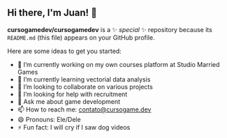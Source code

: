 ## Hi there, I'm Juan! 👋

**cursogamedev/cursogamedev** is a ✨ _special_ ✨ repository because its `README.md` (this file) appears on your GitHub profile.

Here are some ideas to get you started:

- 🔭 I’m currently working on my own courses platform at Studio Married Games
- 🌱 I’m currently learning vectorial data analysis
- 👯 I’m looking to collaborate on various projects
- 🤔 I’m looking for help with recruitment
- 💬 Ask me about game development
- 📫 How to reach me: contato@cursogame.dev
- 😄 Pronouns: Ele/Dele
- ⚡ Fun fact: I will cry if I saw dog videos
